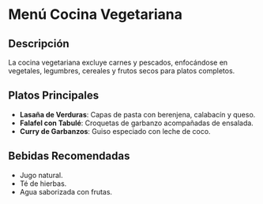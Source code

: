 # Menú Cocina Vegetariana

## Descripción

La cocina vegetariana excluye carnes y pescados, enfocándose en vegetales, legumbres, cereales y frutos secos para platos completos.

## Platos Principales

- **Lasaña de Verduras**: Capas de pasta con berenjena, calabacín y queso.
- **Falafel con Tabulé**: Croquetas de garbanzo acompañadas de ensalada.
- **Curry de Garbanzos**: Guiso especiado con leche de coco.

## Bebidas Recomendadas

- Jugo natural.
- Té de hierbas.
- Agua saborizada con frutas.
